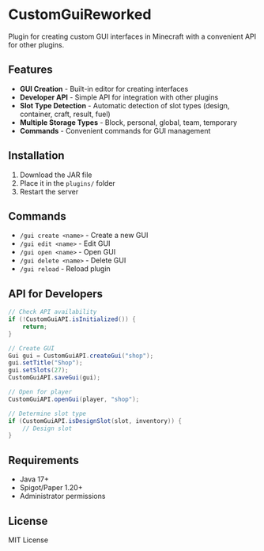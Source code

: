 # CustomGuiReworked

Plugin for creating custom GUI interfaces in Minecraft with a convenient API for other plugins.

## Features

- **GUI Creation** - Built-in editor for creating interfaces
- **Developer API** - Simple API for integration with other plugins
- **Slot Type Detection** - Automatic detection of slot types (design, container, craft, result, fuel)
- **Multiple Storage Types** - Block, personal, global, team, temporary
- **Commands** - Convenient commands for GUI management

## Installation

1. Download the JAR file
2. Place it in the `plugins/` folder
3. Restart the server

## Commands

- `/gui create <name>` - Create a new GUI
- `/gui edit <name>` - Edit GUI
- `/gui open <name>` - Open GUI
- `/gui delete <name>` - Delete GUI
- `/gui reload` - Reload plugin

## API for Developers

```java
// Check API availability
if (!CustomGuiAPI.isInitialized()) {
    return;
}

// Create GUI
Gui gui = CustomGuiAPI.createGui("shop");
gui.setTitle("Shop");
gui.setSlots(27);
CustomGuiAPI.saveGui(gui);

// Open for player
CustomGuiAPI.openGui(player, "shop");

// Determine slot type
if (CustomGuiAPI.isDesignSlot(slot, inventory)) {
    // Design slot
}
```

## Requirements

- Java 17+
- Spigot/Paper 1.20+
- Administrator permissions

## License

MIT License
